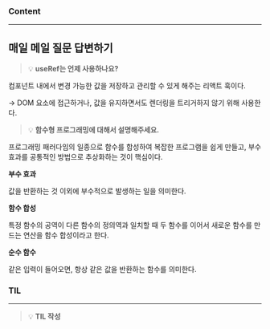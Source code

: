 
### Content

---

## 매일 메일 질문 답변하기

> 💡 ****useRef는 언제 사용하나요?****

컴포넌트 내에서 변경 가능한 값을 저장하고 관리할 수 있게 해주는 리액트 훅이다.

→ DOM 요소에 접근하거나, 값을 유지하면서도 렌더링을 트리거하지 않기 위해 사용한다.


> 💡 ****함수형 프로그래밍에 대해서 설명해주세요.****

프로그래밍 패러다임의 일종으로 함수를 합성하여 복잡한 프로그램을 쉽게 만들고, 부수 효과를 공통적인 방법으로 추상화하는 것이 핵심이다.


**부수 효과**

값을 반환하는 것 이외에 부수적으로 발생하는 일을 의미한다.


**함수 합성**

특정 함수의 공역이 다른 함수의 정의역과 일치할 때 두 함수를 이어서 새로운 함수를 만드는 연산을 함수 합성이라고 한다.


**순수 함수**

같은 입력이 들어오면, 항상 같은 값을 반환하는 함수를 의미한다.



### **TIL**

---


> 💡 **TIL 작성**

